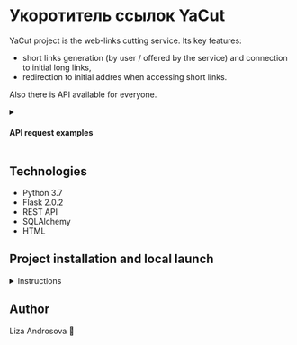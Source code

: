 # Укоротитель ссылок YaCut

YaCut project is the web-links cutting service. Its key features:
- short links generation (by user / offered by the service) and
connection to initial long links,
- redirection to initial addres when accessing short links.

Also there is API available for everyone.
<details><summary><h4> API request examples </h4></summary>

- Short link generation: 
    ```SQL
    POST /api/id/
    {
      "url": "string",
      "custom_id": "string"
    }
    ```

- Get original link by specified short id:
    ```SQL
    GET /api/id/{short_id}/
    ```

</details>

## Technologies
- Python 3.7
- Flask 2.0.2
- REST API
- SQLAlchemy
- HTML

## Project installation and local launch
<details><summary> Instructions </summary>

- Clone the repository follow it via the command line:

    ```bash
    git clone https://github.com/photometer/yacut
    cd yacut
    ```

- Create and activate virtual environment:

    * For Linux/MacOS
        ```bash
        python3 -m venv venv
        source venv/bin/activate
        ```

    * For windows
        ```bash
        python -m venv venv
        source venv/scripts/activate
        ```

- Install necessary requirements:

    ```bash
    python -m pip install --upgrade pip
    pip install -r requirements.txt
    ```

- Don't forget to creaet `.env` file and fill it up:

    ```
    DATABASE_URI=<dialect+driver://username:password@host:port/database>
    FLASK_APP=yacut
    FLASK_ENV=development
    SECRET_KEY=<Your_secret_key>
    ```

- Create database file and tables in it:

    ```bash
    flask shell
    >>> from yacut import db
    >>> db.create_all()
    ```

- Launch locally:

    ```bash
    flask run
    ```

</details>

## Author
Liza Androsova :dizzy:
